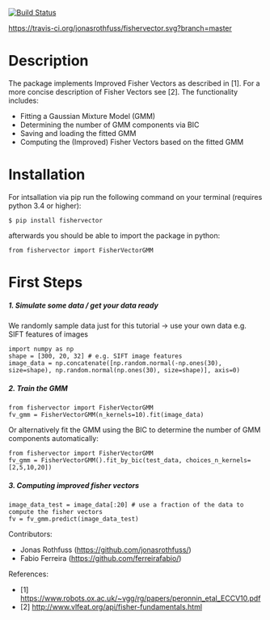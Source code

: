[![Build Status](https://travis-ci.org/jonasrothfuss/fishervector.svg?branch=master)](https://travis-ci.org/jonasrothfuss/fishervector)

https://travis-ci.org/jonasrothfuss/fishervector.svg?branch=master

# Description
The package implements Improved Fisher Vectors as described in [1]. For a more concise description of Fisher Vectors see [2].
The functionality includes:
- Fitting a Gaussian Mixture Model (GMM)
- Determining the number of GMM components via BIC
- Saving and loading the fitted GMM
- Computing the (Improved) Fisher Vectors based on the fitted GMM

# Installation
For intsallation via pip run the following command on your terminal (requires python 3.4 or higher):
```
$ pip install fishervector
```
afterwards you should be able to import the package in python:
```
from fishervector import FisherVectorGMM
```
# First Steps
##### 1. Simulate some data / get your data ready
 We randomly sample data just for this tutorial -> use your own data e.g. SIFT features of images
```
import numpy as np
shape = [300, 20, 32] # e.g. SIFT image features
image_data = np.concatenate([np.random.normal(-np.ones(30), size=shape), np.random.normal(np.ones(30), size=shape)], axis=0)
```
##### 2. Train the GMM
```
from fishervector import FisherVectorGMM
fv_gmm = FisherVectorGMM(n_kernels=10).fit(image_data)
```
Or alternatively fit the GMM using the BIC to determine the number of GMM components automatically:
```
from fishervector import FisherVectorGMM
fv_gmm = FisherVectorGMM().fit_by_bic(test_data, choices_n_kernels=[2,5,10,20])
```
##### 3. Computing improved fisher vectors
```
image_data_test = image_data[:20] # use a fraction of the data to compute the fisher vectors
fv = fv_gmm.predict(image_data_test)
```

Contributors:
* Jonas Rothfuss (https://github.com/jonasrothfuss/)
* Fabio Ferreira (https://github.com/ferreirafabio/)

References:
- [1] https://www.robots.ox.ac.uk/~vgg/rg/papers/peronnin_etal_ECCV10.pdf
- [2] http://www.vlfeat.org/api/fisher-fundamentals.html
